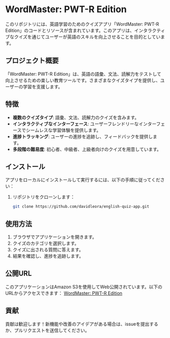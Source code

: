 # WordMaster: PWT-R Edition

このリポジトリには、英語学習のためのクイズアプリ「WordMaster: PWT-R Edition」のコードとリソースが含まれています。このアプリは、インタラクティブなクイズを通じてユーザーが英語のスキルを向上させることを目的としています。

## プロジェクト概要

「WordMaster: PWT-R Edition」は、英語の語彙、文法、読解力をテストして向上させるための楽しい教育ツールです。さまざまなクイズタイプを提供し、ユーザーの学習を支援します。

## 特徴

- **複数のクイズタイプ**: 語彙、文法、読解力のクイズを含みます。
- **インタラクティブなインターフェース**: ユーザーフレンドリーなインターフェースでシームレスな学習体験を提供します。
- **進捗トラッキング**: ユーザーの進捗を追跡し、フィードバックを提供します。
- **多段階の難易度**: 初心者、中級者、上級者向けのクイズを用意しています。

## インストール

アプリをローカルにインストールして実行するには、以下の手順に従ってください：

1. リポジトリをクローンします：
    ```bash
    git clone https://github.com/davidleora/english-quiz-app.git
    ```

## 使用方法

1. ブラウザでアプリケーションを開きます。
2. クイズのカテゴリを選択します。
3. クイズに出される質問に答えます。
4. 結果を確認し、進捗を追跡します。

## 公開URL

このアプリケーションはAmazon S3を使用してWeb公開されています。以下のURLからアクセスできます：
[WordMaster: PWT-R Edition](http://wordmaster-pwtr-edition.s3-website-us-east-1.amazonaws.com/)

## 貢献

貢献は歓迎します！新機能や改善のアイデアがある場合は、issueを提出するか、プルリクエストを送信してください。

